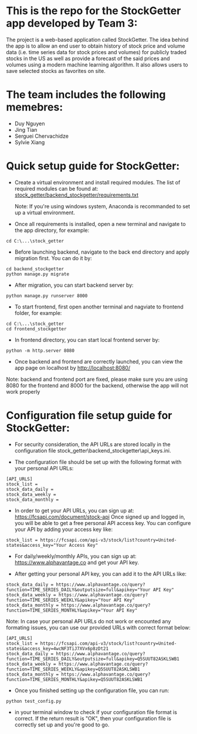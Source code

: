 # This is the repo for the StockGetter app developed by Team 3:
The project is a web-based application called StockGetter. The idea behind the app is to allow an end user to obtain history of stock price and volume data (i.e. time series data for stock prices and volumes) for publicly traded stocks in the US as well as provide a forecast of the said prices and volumes using a modern machine learning algorithm. It also allows users to save selected stocks as favorites on site.

# The team includes the following memebres:
* Duy Nguyen
* Jing Tian
* Serguei Chervachidze
* Sylvie Xiang

# Quick setup guide for StockGetter:
- Create a virtual environment and install required modules. The list of required modules can be found at: [stock_getter/backend_stockgetter/requirements.txt](stock_getter/backend_stockgetter/requirements.txt)

  Note: If you're using windows system, Anaconda is recommanded to set up a virtual environment.

- Once all requirements is installed, open a new terminal and navigate to the app directory, for example: 
```
cd C:\...\stock_getter
```

- Before launching backend, navigate to the back end directory and apply migration first. You can do it by: 
```
cd backend_stockgetter
python manage.py migrate
```

- After migration, you can start backend server by:
```
python manage.py runserver 8000
```

- To start frontend, first open another terminal and nagviate to frontend folder, for example:
```
cd C:\...\stock_getter
cd frontend_stockgetter
```

- In frontend directory, you can start local frontend server by:
```
python -m http.server 8080
```
- Once backend and frontend are correctly launched, you can view the app page on localhost by [http://localhost:8080/](http://localhost:8080/)
  
Note: backend and frontend port are fixed, please make sure you are using 8080 for the frontend and 8000 for the backend, otherwise the app will not work properly



# Configuration file setup guide for StockGetter:
- For security consideration, the API URLs are stored locally in the configuration file stock_getter\backend_stockgetter\api_keys.ini.

- The configuration file should be set up with the following format with your personal API URLs:

```
[API_URLS]
stock_list = 
stock_data_daily = 
stock_data_weekly = 
stock_data_monthly =
```

- In order to get your API URLs, you can sign up at:
https://fcsapi.com/document/stock-api
Once signed up and logged in, you will be able to get a free personal API access key. You can configure your API by adding your access key like:

```
stock_list = https://fcsapi.com/api-v3/stock/list?country=United-states&access_key="Your Access Key"
```

- For daily/weekly/monthly APIs, you can sign up at:
https://www.alphavantage.co 
and get your API key.

- After getting your personal API key, you can add it to the API URLs like:

```
stock_data_daily = https://www.alphavantage.co/query?function=TIME_SERIES_DAILY&outputsize=full&apikey="Your API Key"
stock_data_weekly = https://www.alphavantage.co/query?function=TIME_SERIES_WEEKLY&apikey="Your API Key"
stock_data_monthly = https://www.alphavantage.co/query?function=TIME_SERIES_MONTHLY&apikey="Your API Key"
```

Note: In case your personal API URLs do not work or encounted any formating issues, you can use our provided URLs with correct format below:

```
[API_URLS]
stock_list = https://fcsapi.com/api-v3/stock/list?country=United-states&access_key=4wcNF3TiJ7XVx6p8zDt21
stock_data_daily = https://www.alphavantage.co/query?function=TIME_SERIES_DAILY&outputsize=full&apikey=Q5SUUT82ASKLSWB1
stock_data_weekly = https://www.alphavantage.co/query?function=TIME_SERIES_WEEKLY&apikey=Q5SUUT82ASKLSWB1
stock_data_monthly = https://www.alphavantage.co/query?function=TIME_SERIES_MONTHLY&apikey=Q5SUUT82ASKLSWB1
```

- Once you finished setting up the configuration file, you can run:
```
python test_config.py
```

- in your terminal window to check if your configuration file format is correct.
If the return result is "OK", then your configuration file is correctly set up and you're good to go.



